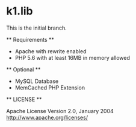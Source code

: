 # k1.lib

This is the initial branch.

** Requirements **

- Apache with rewrite enabled
- PHP 5.6 with at least 16MB in memory allowed

** Optional **

- MySQL Database
- MemCached PHP Extension

** LICENSE **

Apache License Version 2.0, January 2004
http://www.apache.org/licenses/
